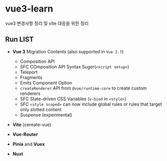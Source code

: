 # vue3-learn

vue3 변경사항 정리 및 vite 대응을 위한 정리

## Run LIST

- **Vue 3** Migration Contents (also supported in `Vue 2.7`)

  - Composition API
  - SFC COmposition API Syntax Suger(`<script setup>`)
  - Teleport
  - Fragments
  - Emits Component Option
  - `createRenderer` API from `@vue/runtime-core` to create custom renderers
  - SFC State-driven CSS Variables (`v-bind` in `<style>`)
  - SFC `<style scoped>` can now include global rules or rules that target only slotted content
  - Suspense (experimental)

- **Vite** (cereate-vue)

- **Vue-Router**

- **Pinia** and **Vuex**

- **Nuxt**
